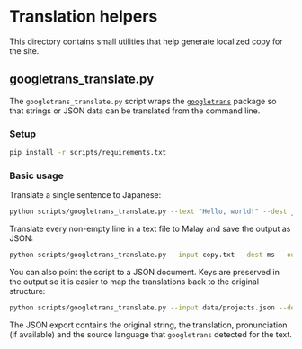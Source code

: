 # Translation helpers

This directory contains small utilities that help generate localized copy for the site.

## googletrans_translate.py

The `googletrans_translate.py` script wraps the [`googletrans`](https://pypi.org/project/googletrans/) package so that
strings or JSON data can be translated from the command line.

### Setup

```bash
pip install -r scripts/requirements.txt
```

### Basic usage

Translate a single sentence to Japanese:

```bash
python scripts/googletrans_translate.py --text "Hello, world!" --dest ja
```

Translate every non-empty line in a text file to Malay and save the output as JSON:

```bash
python scripts/googletrans_translate.py --input copy.txt --dest ms --output translations.json --pretty
```

You can also point the script to a JSON document. Keys are preserved in the output so it is easier to map the
translations back to the original structure:

```bash
python scripts/googletrans_translate.py --input data/projects.json --dest ja --output ja-translations.json
```

The JSON export contains the original string, the translation, pronunciation (if available) and the source language
that `googletrans` detected for the text.
